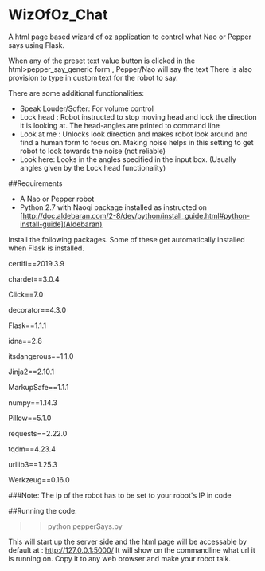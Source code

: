 # WizOfOz_Chat
A html page based wizard of oz application to control what Nao or Pepper says using Flask.

When any of the preset text value button is clicked in the html>pepper_say_generic form , Pepper/Nao will say the text 
There is also provision to type in custom text for the robot to say.

There are some additional functionalities:
* Speak Louder/Softer: For volume control
* Lock head : Robot instructed to stop moving head and lock the direction it is looking at. The head-angles are printed to command line
* Look at me : Unlocks  look direction and makes robot look around and find a human form to focus on. Making noise helps in this setting to get robot to look towards the noise (not reliable)
* Look here: Looks in the angles specified in the input box. (Usually angles given by the Lock head functionality) 

##Requirements 
* A Nao or Pepper robot
* Python 2.7 with Naoqi package installed as instructed on [http://doc.aldebaran.com/2-8/dev/python/install_guide.html#python-install-guide](Aldebaran)

Install the following packages. Some of these get automatically installed when Flask is installed.

certifi==2019.3.9

chardet==3.0.4

Click==7.0

decorator==4.3.0

Flask==1.1.1

idna==2.8

itsdangerous==1.1.0

Jinja2==2.10.1

MarkupSafe==1.1.1

numpy==1.14.3

Pillow==5.1.0

requests==2.22.0

tqdm==4.23.4

urllib3==1.25.3

Werkzeug==0.16.0

###Note: The ip of the robot has to be set to your robot's IP in code

##Running the code:

>> python pepperSays.py

This will start up the server side and the html page will be accessable by default at : http://127.0.0.1:5000/
It will show on the commandline what url it is running on. Copy it to any web browser and make your robot talk.
